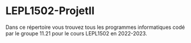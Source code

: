 # LEPL1502-ProjetII

Dans ce répertoire vous trouvez tous les programmes informatiques codé par le groupe 11.21 pour le cours LEPL1502 en 2022-2023.
